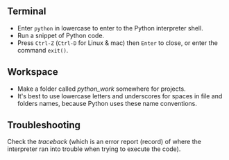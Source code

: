 ## Terminal

- Enter `python` in lowercase to enter to the Python interpreter shell.
- Run a snippet of Python code.
- Press `Ctrl-Z`  (`Ctrl-D` for Linux & mac) then `Enter` to close, or enter the command `exit()`.

## Workspace

- Make a folder called *python_work* somewhere for projects.
- It's best to use lowercase letters and underscores for spaces in file and folders names, because Python uses these name conventions.

## Troubleshooting

Check the *traceback* (which is an error report (record) of where the interpreter ran into trouble when trying to execute the code).